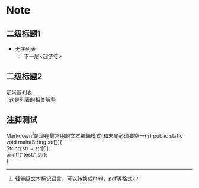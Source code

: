 # Note
## 二级标题1
- 无序列表
  - 下一层<超链接>
## 二级标题2  
定义形列表<br>
:   这是列表的相关解释  
## 注脚测试
Markdown[^1]是现在最常用的文本编辑模式(和末尾必须要空一行)
    public static void main(String str[]){  
        String str = str[0];  
        printf("test:",str);  
    }

[^1]:轻量级文本标记语言，可以转换成html，pdf等格式

